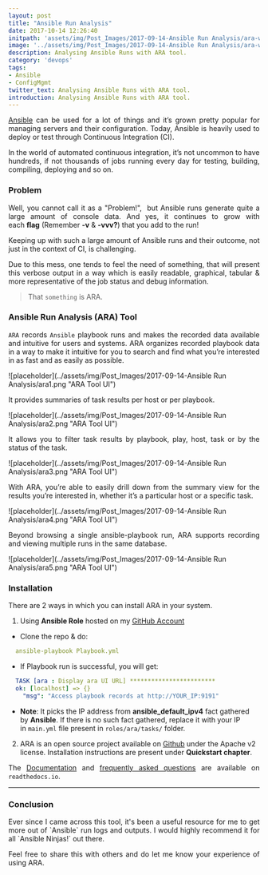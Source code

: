 ```yaml
---
layout: post
title: "Ansible Run Analysis"
date: 2017-10-14 12:26:40
initpath: 'assets/img/Post_Images/2017-09-14-Ansible Run Analysis/ara-with-icon.png'
image: '../assets/img/Post_Images/2017-09-14-Ansible Run Analysis/ara-with-icon.png'
description: Analysing Ansible Runs with ARA tool.
category: 'devops'
tags:
- Ansible
- ConfigMgmt
twitter_text: Analysing Ansible Runs with ARA tool.
introduction: Analysing Ansible Runs with ARA tool.
---
```

<p align="justify"><a href="https://www.ansible.com/">Ansible</a> can be used for a lot of things and it’s grown pretty popular for managing servers and their configuration. Today, Ansible is heavily used to deploy or test through Continuous Integration (CI). </p>

<p align="justify">In the world of automated continuous integration, it’s not uncommon to have hundreds, if not thousands of jobs running every day for testing, building, compiling, deploying and so on. </p>

### Problem

<p align="justify">Well, you cannot call it as a "Problem!",  but Ansible runs generate quite a large amount of console data. And yes, it continues to grow with each <b>flag</b> (Remember <b>-v</b> & <b>-vvv?</b>) that you add to the run! </p> 

<p align="justify">Keeping up with such a large amount of Ansible runs and their outcome, not just in the context of CI, is challenging. </p>

<p align="justify">Due to this mess, one tends to feel the need of something, that will present this verbose output in a way which is easily readable, graphical, tabular & more representative of the job status and debug information. </p>

> That `something` is ARA.

### Ansible Run Analysis (ARA) Tool

<p align="justify"><code>ARA</code> records <code>Ansible</code> playbook runs and makes the recorded data available and intuitive for users and systems. ARA organizes recorded playbook data in a way to make it intuitive for you to search and find what you’re interested in as fast and as easily as possible. </p>

![placeholder](../assets/img/Post_Images/2017-09-14-Ansible Run Analysis/ara1.png "ARA Tool UI")

<p align="justify">It provides summaries of task results per host or per playbook. </p>

![placeholder](../assets/img/Post_Images/2017-09-14-Ansible Run Analysis/ara2.png "ARA Tool UI")

<p align="justify">It allows you to filter task results by playbook, play, host, task or by the status of the task. </p>

![placeholder](../assets/img/Post_Images/2017-09-14-Ansible Run Analysis/ara3.png "ARA Tool UI")

<p align="justify">With ARA, you’re able to easily drill down from the summary view for the results you’re interested in, whether it’s a particular host or a specific task. </p>

![placeholder](../assets/img/Post_Images/2017-09-14-Ansible Run Analysis/ara4.png "ARA Tool UI")

<p align="justify">Beyond browsing a single ansible-playbook run, ARA supports recording and viewing multiple runs in the same database. </p>

![placeholder](../assets/img/Post_Images/2017-09-14-Ansible Run Analysis/ara5.png "ARA Tool UI")

### Installation

<p align="justify">There are 2 ways in which you can install ARA in your system. </p>


1. Using <b>Ansible Role</b> hosted on my <a href="https://github.com/AjinkyaBapat/Ansible-Run-Analyser">GitHub Account </a>

<ul>
<li>Clone the repo & do:</li>
</ul>

````yaml
  ansible-playbook Playbook.yml
````
<ul>
<li>If Playbook run is successful, you will get: </li>
</ul>

````yaml
  TASK [ara : Display ara UI URL] ************************
  ok: [localhost] => {}
    "msg": "Access playbook records at http://YOUR_IP:9191" 
````
<ul>
<li><b>Note</b>: It picks the IP address from <b>ansible_default_ipv4</b> fact gathered by <b>Ansible</b>. If there is no such fact gathered, replace it with your IP in <code>main.yml</code> file present in <code>roles/ara/tasks/</code> folder. </li>
</ul>

2. ARA is an open source project available on <a href="https://github.com/dmsimard/ara">Github</a> under the Apache v2 license. Installation instructions are present under <b>Quickstart chapter</b>.


<p align="justify">The <a href="http://ara.readthedocs.io/en/latest/">Documentation</a> and <a href="http://ara.readthedocs.io/en/latest/faq.html">frequently asked questions</a> are available on <code>readthedocs.io</code>. </p>

-----
### Conclusion

<p align="justify">Ever since I came across this tool, it's been a useful resource for me to get more out of `Ansible` run logs and outputs. I would highly recommend it for all `Ansible Ninjas!` out there. </p>

<p align="justify">Feel free to share this with others and do let me know your experience of using ARA. </p>